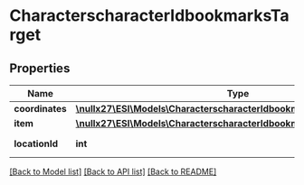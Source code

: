 # CharacterscharacterIdbookmarksTarget

## Properties
Name | Type | Description | Notes
------------ | ------------- | ------------- | -------------
**coordinates** | [**\nullx27\ESI\Models\CharacterscharacterIdbookmarksTargetCoordinates**](CharacterscharacterIdbookmarksTargetCoordinates.md) |  | [optional] 
**item** | [**\nullx27\ESI\Models\CharacterscharacterIdbookmarksTargetItem**](CharacterscharacterIdbookmarksTargetItem.md) |  | [optional] 
**locationId** | **int** | location_id integer | 

[[Back to Model list]](../README.md#documentation-for-models) [[Back to API list]](../README.md#documentation-for-api-endpoints) [[Back to README]](../README.md)


